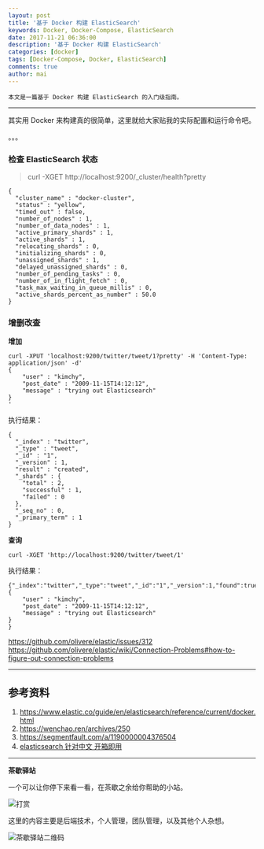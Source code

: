 ```yaml
---
layout: post
title: '基于 Docker 构建 ElasticSearch'
keywords: Docker, Docker-Compose, ElasticSearch
date: 2017-11-21 06:36:00
description: '基于 Docker 构建 ElasticSearch'
categories: [docker]
tags: [Docker-Compose, Docker, ElasticSearch]
comments: true
author: mai
---
```


    本文是一篇基于 Docker 构建 ElasticSearch 的入门级指南。

----

其实用 Docker 来构建真的很简单，这里就给大家贴我的实际配置和运行命令吧。

。。。

### 检查 ElasticSearch 状态 ###

>curl -XGET http://localhost:9200/_cluster/health?pretty

```
{
  "cluster_name" : "docker-cluster",
  "status" : "yellow",
  "timed_out" : false,
  "number_of_nodes" : 1,
  "number_of_data_nodes" : 1,
  "active_primary_shards" : 1,
  "active_shards" : 1,
  "relocating_shards" : 0,
  "initializing_shards" : 0,
  "unassigned_shards" : 1,
  "delayed_unassigned_shards" : 0,
  "number_of_pending_tasks" : 0,
  "number_of_in_flight_fetch" : 0,
  "task_max_waiting_in_queue_millis" : 0,
  "active_shards_percent_as_number" : 50.0
}
```

### 增删改查 ###

**增加**

```
curl -XPUT 'localhost:9200/twitter/tweet/1?pretty' -H 'Content-Type: application/json' -d'
{
    "user" : "kimchy",
    "post_date" : "2009-11-15T14:12:12",
    "message" : "trying out Elasticsearch"
}
'
```

执行结果：
```
{
  "_index" : "twitter",
  "_type" : "tweet",
  "_id" : "1",
  "_version" : 1,
  "result" : "created",
  "_shards" : {
    "total" : 2,
    "successful" : 1,
    "failed" : 0
  },
  "_seq_no" : 0,
  "_primary_term" : 1
}
```

**查询**

`curl -XGET 'http://localhost:9200/twitter/tweet/1'`

执行结果：
```
{"_index":"twitter","_type":"tweet","_id":"1","_version":1,"found":true,"_source":
{
    "user" : "kimchy",
    "post_date" : "2009-11-15T14:12:12",
    "message" : "trying out Elasticsearch"
}
}
```

https://github.com/olivere/elastic/issues/312
https://github.com/olivere/elastic/wiki/Connection-Problems#how-to-figure-out-connection-problems

<!--more-->

----

## 参考资料 ##

1. https://www.elastic.co/guide/en/elasticsearch/reference/current/docker.html
2. https://wenchao.ren/archives/250
3. https://segmentfault.com/a/1190000004376504
4. [elasticsearch 针对中文 开箱即用](https://github.com/hangxin1940/elasticsearch-cn-out-of-box/)

----

**茶歇驿站**

一个可以让你停下来看一看，在茶歇之余给你帮助的小站。

![打赏](http://oqos7hrvp.bkt.clouddn.com/blog/money.jpg)

这里的内容主要是后端技术，个人管理，团队管理，以及其他个人杂想。

![茶歇驿站二维码](http://oqos7hrvp.bkt.clouddn.com/blog/tech_tea.jpg)
